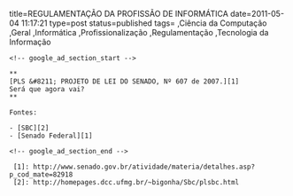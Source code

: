 title=REGULAMENTAÇÃO DA PROFISSÃO DE INFORMÁTICA
date=2011-05-04 11:17:21
type=post
status=published
tags=
,Ciência da Computação
,Geral
,Informática
,Profissionalização
,Regulamentação
,Tecnologia da Informação
~~~~~~
<!-- google_ad_section_start -->

**  
[PLS &#8211; PROJETO DE LEI DO SENADO, Nº 607 de 2007.][1]  
Será que agora vai?  
**

Fontes: 

- [SBC][2]  
- [Senado Federal][1]

<!-- google_ad_section_end -->

 [1]: http://www.senado.gov.br/atividade/materia/detalhes.asp?p_cod_mate=82918
 [2]: http://homepages.dcc.ufmg.br/~bigonha/Sbc/plsbc.html